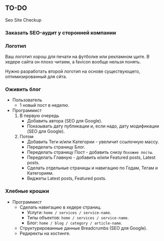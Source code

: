 ## TO-DO

Seo Site Checkup

### Заказать SEO-аудит у сторонней компании

### Логотип

Ваш логотип хорош для печати на футболке или рекламном щите. В хедере сайта он плохо читаем, а favicon вообще нельзя понять.

Нужно разработать второй логотип на основе существующего, оптимизированный для сйта.

### Оживить блог

- Пользователь
  - 1 новый пост в неделю.
- Программист
  1. В первую очередь
     - Добавить автора (SEO для Google).
     - Показывать дату публикации и, если надо, дату модификации (SEO для Google).
  1. Потом
     - Добавить Теги и/или Категории - увеличит ссылочную массу.
     - Переделать страницу Блог.
     - Переделать страницу Пост - добавить снизу `Похожие посты`.
     - Переделать Главную - добавить и/или Featured posts, Latest posts.
     - Сделать отдельные страницы и навигацию по Годам, Тегам и Категориям.
     - Виджеты Latest posts, Featured posts.

### Хлебные крошки

- Программист
  - Сделать навигацию в хедере страниц.
    - Услуги: `home / services / service-name`.
    - Типы объектов: `home / services / service-name`.
    - Блог: `home / blog / category / article-name`.
  - Структурированные данные Breadcrumbs (SEO для Google).
  - Редиректы на хостинге.
